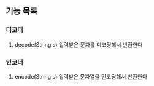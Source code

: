 ## 기능 목록

### 디코더
1. decode(String s) 입력받은 문자를 디코딩해서 반환한다

### 인코더
1. encode(String s) 입력받은 문자열을 인코딩해서 반환한다